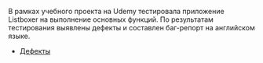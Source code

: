В рамках учебного проекта на Udemy тестировала приложение Listboxer на выполнение основных функций. По результатам тестирования 
выявлены дефекты и составлен баг-репорт на английском языке.

- [Дефекты](https://docs.google.com/spreadsheets/d/1ZVdxpEABBZKg_UI9ds7mp5oUsVqGNdJpZUn8O-A09BA/edit#gid=1625770068)

